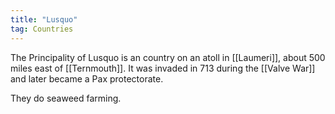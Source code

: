```yaml
---
title: "Lusquo"
tag: Countries
---
```


The Principality of Lusquo is an country on an atoll in [[Laumeri]], about 500 miles east of [[Ternmouth]]. It was invaded in 713 during the [[Valve War]] and later became a Pax protectorate.

They do seaweed farming.
